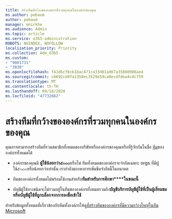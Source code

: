 ```yaml
---
title: สร้างทีมที่กว้างขององค์กรที่รวมทุกคนในองค์กรของคุณ
ms.author: pebaum
author: pebaum
manager: mnirkhe
ms.audience: Admin
ms.topic: article
ms.service: o365-administration
ROBOTS: NOINDEX, NOFOLLOW
localization_priority: Priority
ms.collection: Adm_O365
ms.custom:
- "9001731"
- "3830"
ms.openlocfilehash: f41d6cf8cb1bac471ca33d81a867a35080906ae4
ms.sourcegitcommit: c6692ce0fa1358ec3529e59ca0ecdfdea4cdc759
ms.translationtype: MT
ms.contentlocale: th-TH
ms.lasthandoff: 09/14/2020
ms.locfileid: "47732662"
---
```

# <a name="create-an-org-wide-team-that-includes-everyone-in-your-organization"></a>สร้างทีมที่กว้างขององค์กรที่รวมทุกคนในองค์กรของคุณ

คุณอาจสามารถสร้างทีมที่รวมสมาชิกทั้งหมดของบริษัทหรือองค์กรของคุณหรือที่รู้จักกันในชื่อ [ทีม](https://docs.microsoft.com/microsoftteams/create-an-org-wide-team)ขององค์กรทั้งหมดได้

- องค์กรของคุณมี **ผู้ใช้น้อยกว่า๕๐๐๐**หรือไม่ ทีมทั้งหมดขององค์กรจะจำกัดเฉพาะ orgs ที่มีผู้ใช้๕๐๐๐หรือน้อยกว่าเท่านั้น เรากำลังมองหาการเพิ่มขีดจำกัดนี้ในอนาคต

- ทีมขององค์กรทั้งหมดไม่พร้อมใช้งานสำหรับ**ทีมสำหรับการศึกษา****ในขณะนี้**

- บัญชีผู้ใช้บางชนิดจะไม่รวมอยู่ในทีมขององค์กรทั้งหมดรวมถึง**บัญชีบริการ****บัญชีผู้ใช้ที่เป็นผู้เยี่ยมชมหรือบัญชีผู้ใช้****ที่ถูกบล็อกจากการลงชื่อเข้าใช้**

สำหรับข้อมูลทั้งหมดที่เกี่ยวข้องกับทีมทั้งองค์กรให้ดู[ที่สร้างทีมขององค์กรที่มีความกว้างใหญ่ในทีม Microsoft](https://docs.microsoft.com/microsoftteams/create-an-org-wide-team) 
